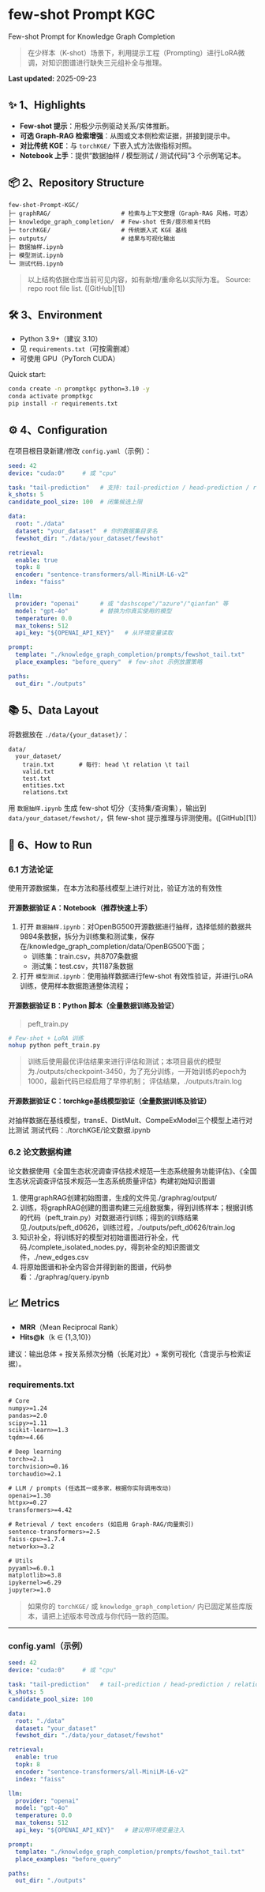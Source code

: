 # few-shot Prompt KGC
Few-shot Prompt for Knowledge Graph Completion

> 在少样本（K-shot）场景下，利用提示工程（Prompting）进行LoRA微调，对知识图谱进行缺失三元组补全与推理。

**Last updated:** 2025-09-23

## ✨ 1、Highlights
- **Few-shot 提示**：用极少示例驱动关系/实体推断。
- **可选 Graph-RAG 检索增强**：从图或文本侧检索证据，拼接到提示中。
- **对比传统 KGE**：与 `torchKGE/` 下嵌入式方法做指标对照。
- **Notebook 上手**：提供“数据抽样 / 模型测试 / 测试代码”3 个示例笔记本。

## 📦 2、Repository Structure
```text
few-shot-Prompt-KGC/
├─ graphRAG/                    # 检索与上下文整理（Graph-RAG 风格，可选）
├─ knowledge_graph_completion/  # Few-shot 任务/提示相关代码
├─ torchKGE/                    # 传统嵌入式 KGE 基线
├─ outputs/                     # 结果与可视化输出
├─ 数据抽样.ipynb
├─ 模型测试.ipynb
└─ 测试代码.ipynb
````

> 以上结构依据仓库当前可见内容，如有新增/重命名以实际为准。
> Source: repo root file list. ([GitHub][1])

## 🛠 3、Environment

* Python 3.9+（建议 3.10）
* 见 `requirements.txt`（可按需删减）
* 可使用 GPU（PyTorch CUDA）

Quick start:

```bash
conda create -n promptkgc python=3.10 -y
conda activate promptkgc
pip install -r requirements.txt
```

## ⚙️ 4、Configuration

在项目根目录新建/修改 `config.yaml`（示例）：

```yaml
seed: 42
device: "cuda:0"     # 或 "cpu"

task: "tail-prediction"   # 支持: tail-prediction / head-prediction / relation-prediction
k_shots: 5
candidate_pool_size: 100  # 闭集候选上限

data:
  root: "./data"
  dataset: "your_dataset"  # 你的数据集目录名
  fewshot_dir: "./data/your_dataset/fewshot"

retrieval:
  enable: true
  topk: 8
  encoder: "sentence-transformers/all-MiniLM-L6-v2"
  index: "faiss"

llm:
  provider: "openai"      # 或 "dashscope"/"azure"/"qianfan" 等
  model: "gpt-4o"         # 替换为你真实使用的模型
  temperature: 0.0
  max_tokens: 512
  api_key: "${OPENAI_API_KEY}"   # 从环境变量读取

prompt:
  template: "./knowledge_graph_completion/prompts/fewshot_tail.txt"
  place_examples: "before_query"  # few-shot 示例放置策略

paths:
  out_dir: "./outputs"
```

## 📚 5、Data Layout

将数据放在 `./data/{your_dataset}/`：

```
data/
  your_dataset/
    train.txt       # 每行: head \t relation \t tail
    valid.txt
    test.txt
    entities.txt
    relations.txt
```

用 `数据抽样.ipynb` 生成 few-shot 切分（支持集/查询集），输出到 `data/your_dataset/fewshot/`，供 few-shot 提示推理与评测使用。([GitHub][1])

## 🚀 6、How to Run
### 6.1 方法论证
使用开源数据集，在本方法和基线模型上进行对比，验证方法的有效性

#### 开源数据验证 A：Notebook（推荐快速上手）

1. 打开 `数据抽样.ipynb`：对OpenBG500开源数据进行抽样，选择低频的数据共9894条数据，拆分为训练集和测试集，保存在/knowledge_graph_completion/data/OpenBG500下面；
   - 训练集：train.csv，共8707条数据
   - 测试集：test.csv，共1187条数据
2. 打开 `模型测试.ipynb`：使用抽样数据进行few-shot 有效性验证，并进行LoRA训练，使用样本数据跑通整体流程；


#### 开源数据验证 B：Python 脚本（全量数据训练及验证）

> peft_train.py

```bash
# Few-shot + LoRA 训练
nohup python peft_train.py
```
>训练后使用最优评估结果来进行评估和测试；本项目最优的模型为./outputs/checkpoint-3450，为了充分训练，一开始训练的epoch为1000，最新代码已经启用了早停机制；
>评估结果，./outputs/train.log


#### 开源数据验证 C：torchkge基线模型验证（全量数据训练及验证）
对抽样数据在基线模型，transE、DistMult、CompeExModel三个模型上进行对比测试
测试代码：./torchKGE/论文数据.ipynb

### 6.2 论文数据构建
论文数据使用《全国生态状况调查评估技术规范—生态系统服务功能评估》、《全国生态状况调查评估技术规范—生态系统质量评估》构建初始知识图谱

1. 使用graphRAG创建初始图谱，生成的文件见./graphrag/output/
2. 训练，将graphRAG创建的图谱构建三元组数据集，得到训练样本；根据训练的代码（peft_train.py）对数据进行训练；得到的训练结果见./outputs/peft_d0626，训练过程，./outputs/peft_d0626/train.log
3. 知识补全，将训练好的模型对初始谱图进行补全，代码./complete_isolated_nodes.py，得到补全的知识图谱文件，./new_edges.csv
4. 将原始图谱和补全内容合并得到新的图谱，代码参看：./graphrag/query.ipynb


## 📈 Metrics

* **MRR**（Mean Reciprocal Rank）
* **Hits\@k**（k ∈ {1,3,10}）


建议：输出总体 + 按关系频次分桶（长尾对比）+ 案例可视化（含提示与检索证据）。



### requirements.txt

```txt
# Core
numpy>=1.24
pandas>=2.0
scipy>=1.11
scikit-learn>=1.3
tqdm>=4.66

# Deep learning
torch>=2.1
torchvision>=0.16
torchaudio>=2.1

# LLM / prompts (任选其一或多家，根据你实际调用改动)
openai>=1.30
httpx>=0.27
transformers>=4.42

# Retrieval / text encoders (如启用 Graph-RAG/向量索引)
sentence-transformers>=2.5
faiss-cpu>=1.7.4
networkx>=3.2

# Utils
pyyaml>=6.0.1
matplotlib>=3.8
ipykernel>=6.29
jupyter>=1.0
````

> 如果你的 `torchKGE/` 或 `knowledge_graph_completion/` 内已固定某些库版本，请把上述版本号改成与你代码一致的范围。

---

### config.yaml（示例）

```yaml
seed: 42
device: "cuda:0"     # 或 "cpu"

task: "tail-prediction"   # tail-prediction / head-prediction / relation-prediction
k_shots: 5
candidate_pool_size: 100

data:
  root: "./data"
  dataset: "your_dataset"
  fewshot_dir: "./data/your_dataset/fewshot"

retrieval:
  enable: true
  topk: 8
  encoder: "sentence-transformers/all-MiniLM-L6-v2"
  index: "faiss"

llm:
  provider: "openai"
  model: "gpt-4o"
  temperature: 0.0
  max_tokens: 512
  api_key: "${OPENAI_API_KEY}"   # 建议用环境变量注入

prompt:
  template: "./knowledge_graph_completion/prompts/fewshot_tail.txt"
  place_examples: "before_query"

paths:
  out_dir: "./outputs"
```
